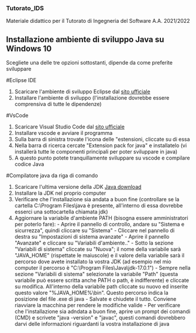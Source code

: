 ### Tutorato_IDS
Materiale didattico per il Tutorato di Ingegneria del Software A.A. 2021/2022

## Installazione ambiente di sviluppo Java su Windows 10
Scegliete una delle tre opzioni sottostanti, dipende da come preferite sviluppare

#Eclipse IDE
  1. Scaricare l'ambiente di sviluppo Eclipse dal [sito ufficiale](https://www.eclipse.org/downloads/)
  2. Installare l'ambiente di sviluppo (l'installazione dovrebbe essere comprensiva di tutte le dipendenze)

#VsCode
  1. Scaricare Visual Studio Code dal [sito ufficiale](https://code.visualstudio.com/)
  2. Installare vscode e avviare il programma
  3. Sulla barra di sinistra trovate l'icona delle "estensioni, cliccate su di essa
  4. Nella barra di ricerca cercate "Extension pack for java" e installatelo (vi installerà tutte le componenti principali per poter sviluppare in java)
  5. A questo punto potete tranquillamente sviluppare su vscode e compilare codice Java

#Compilatore java da riga di comando
  1. Scaricare l'ultima versione della JDK [Java download](https://www.oracle.com/java/technologies/downloads/)
  2. Installare la JDK nel proprio computer
  3. Verificare che l'installazione sia andata a buon fine (controllare se la cartella C:\Program Files\java è presente, all'interno di essa dovrebbe esserci una sottocartella chiamata jdk)
  4. Aggiornare la variabile d'ambiente PATH (bisogna essere amministratori per poterlo fare):
    - Aprire il pannello di controllo, andare su "Sistema e sicurrezza", quindi cliccare su "Sistema"
    - Cliccare nel pannello di destra su "Impostazioni di sistema avanzate"
    - Aprire il pannello "Avanzate" e cliccare su "Variabili d'ambiente.."
    - Sotto la sezione "Variabili di sistema" cliccate su "Nuova"; il nome della variabile sarà "JAVA_HOME" (rispettate le maiuscole) e il valore della variabile sarà il percorso dove avete installato la vostra JDK (ad esempio nel mio computer il percorso è "C:\Program Files\Java\jdk-17.0.1")
    - Sempre nella sezione "Variabili di sistema" selezionate la variabile "Path" (questa variabile può essere scritta anche PATH o path, è indifferente) e cliccate su modifica. All'interno della variabile path cliccate su nuovo ed inserite questo valore "%JAVA_HOME%\bin". Questo percorso indica la posizione del file .exe di java
    - Salvate e chiudete il tutto. Conviene riavviare la macchina per rendere le modifiche valide
    - Per verificare che l'installazione sia adndata a buon fine, aprire un prompt dei comandi (CMD) e scrivete "java -version" e "javac", questi comandi dovrebbero darvi delle informazioni riguardanti la vostra installazione di java
